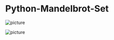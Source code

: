 # Python-Mandelbrot-Set

![picture](
https://fo3vta.bl.files.1drv.com/y4mO8O6PQQbewF9HTPHcY_ERhTyMlAhjlS-9n5ZFR7Jq9oX5WLSM_fZSM6xJjtfkxvo4XFXMnNle9blC8EVfoAxS7VHV5tB4CnlkQ-mC3lMICBogCSZl1e9JekAdpWNZqUBV_ZSAovrtQJbQzMXiviEHIMTBhfB1-CdHCj0diajOcJITZm4C4on-2IqEkk-D5CC98p-Ah25U7ua-2gqsgGnIg/mandelbrot2.jpeg)

![picture](https://gqj97w.bl.files.1drv.com/y4m72m4lpTUNOe-8CTj0SaGinE20C4i7LSxBUzXX53Hkw2Q3_V_TGTRf_jOgMlO-nKBIfTZBjpkWan9HBx-owNEo-nLeSXZpOC8BMhRDp56DBpptyL6PFmLLSIAp49irjuCfenp0XLz9apufipWId9KJy5UVPPExctgEAAhzkf1d6RXW0ilLgLt8yt77hM-vVSyre60KvZdTRrl6ELvFFBxlw/mandelbrot.jpeg)
